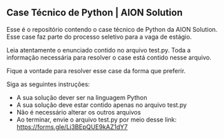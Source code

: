## Case Técnico de Python | AION Solution

Esse é o repositório contendo o case técnico de Python da AION Solution. Esse case faz parte do processo seletivo para a vaga de estágio.

Leia atentamente o enunciado contido no arquivo test.py. Toda a informação necessária para resolver o case está contido nesse arquivo.

Fique a vontade para resolver esse case da forma que preferir.

Siga as seguintes instruções:
* A sua solução dever ser na linguagem Python
* A sua solução deve estar contido apenas no arquivo test.py
* Não é necessário alterar os outros arquivos
* Ao terminar, envie o arquivo test.py por meio desse link: https://forms.gle/Lj3BEpQUE9kAZ1dY7
